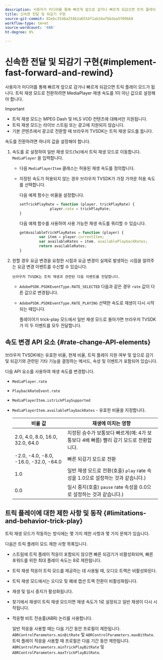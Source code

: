 ```yaml
---
description: 사용자가 미디어를 통해 빠르게 앞으로 감거나 빠르게 되감으면 트릭 플레이 모드가 됩니다. 트릭 재생 모드로 전환하려면 MediaPlayer 재생 속도를 1이 아닌 값으로 설정해야 합니다.
title: 신속한 전달 및 되감기 구현
source-git-commit: 02ebc3548a254b2a6554f1ab34afbb3ea5f09bb8
workflow-type: tm+mt
source-wordcount: '488'
ht-degree: 0%

---
```


# 신속한 전달 및 되감기 구현{#implement-fast-forward-and-rewind}

사용자가 미디어를 통해 빠르게 앞으로 감거나 빠르게 되감으면 트릭 플레이 모드가 됩니다. 트릭 재생 모드로 전환하려면 MediaPlayer 재생 속도를 1이 아닌 값으로 설정해야 합니다.

>[!IMPORTANT]
>
>* 트릭 재생 모드는 MPEG Dash 및 HLS VOD 컨텐츠에 대해서만 지원됩니다.
>* 트릭 재생 모드는 라이브 스트림 또는 광고에 지원되지 않습니다.
>* 기본 콘텐츠에서 광고로 전환할 때 브라우저 TVSDK는 트릭 재생 모드를 둡니다.
>

속도를 전환하려면 하나의 값을 설정해야 합니다.

1. 속도를 로 설정하여 일반 재생 모드(1x)에서 트릭 재생 모드로 이동합니다. `MediaPlayer` 을 입력합니다.

   * 다음 `MediaPlayerItem` 클래스는 허용된 재생 속도를 정의합니다.
   * 지정된 속도가 허용되지 않는 경우 브라우저 TVSDK가 가장 가까운 허용 속도를 선택합니다.

     다음 예제 함수는 비율을 설정합니다.

     ```js
     setTrickPlayRate = function (player, trickPlayRate) { 
                   player.rate = trickPlayRate; 
     }
     ```

     다음 예제 함수를 사용하여 사용 가능한 재생 속도를 쿼리할 수 있습니다.

     ```js
     getAvailableTrickPlayRates = function (player) { 
              var item = player.currentItem; 
              var availableRates = item. availablePlaybackRates; 
              return availableRates; 
     } 
     ```

1. 원할 경우 요금 변경을 요청한 시점과 요금 변경이 실제로 발생하는 시점을 알려주는 요금 변경 이벤트를 수신할 수 있습니다.

       브라우저 TVSDK는 트릭 재생과 관련된 다음 이벤트를 전달합니다.
   
   * `AdobePSDK.PSDKEventType.RATE_SELECTED` 다음과 같은 경우 `rate` 값이 다른 값으로 변경됩니다.

   * `AdobePSDK.PSDKEventType.RATE_PLAYING` 선택한 속도로 재생이 다시 시작되는 때입니다.

     플레이어가 trick-play 모드에서 일반 재생 모드로 돌아가면 브라우저 TVSDK가 이 두 이벤트를 모두 전달합니다.

## 속도 변경 API 요소 {#rate-change-API-elements}

브라우저 TVSDK에는 유효한 비율, 현재 비율, 트릭 플레이 지원 여부 및 앞으로 감기 및 되감기와 관련된 기타 기능을 결정하는 메서드, 속성 및 이벤트가 포함되어 있습니다.

다음 API 요소를 사용하여 재생 속도를 변경합니다.

* `MediaPlayer.rate`
* `PlaybackRateEvent.rate`
* `MediaPlayerItem.istrickPlaySupported`
* `MediaPlayerItem.availablePlaybackRates` - 유효한 비율을 지정합니다.

  | 비율 값 | 재생에 미치는 영향 |
  |---|---|
  | 2.0, 4.0, 8.0, 16.0, 32.0, 64.0 | 지정된 승수가 보통보다 빠르게(예: 4가 보통보다 4배 빠름) 빨리 감기 모드로 전환합니다. |
  | -2.0, -4.0, -8.0, -16.0, -32.0, -64.0 | 빠른 되감기 모드로 전환 |
  | 1.0 | 일반 재생 모드로 전환(호출) `play` rate 속성을 1.0으로 설정하는 것과 같습니다.) |
  | 0.0 | 일시 중지(호출) `pause` rate 속성을 0.0으로 설정하는 것과 같습니다.) |

## 트릭 플레이에 대한 제한 사항 및 동작 {#limitations-and-behavior-trick-play}

트릭 재생 모드가 작동하는 방식에는 몇 가지 제한 사항과 몇 가지 문제가 있습니다.

다음은 트릭 플레이 모드 제한 사항 목록입니다.

* 스트림에 트릭 플레이 적응이 포함되지 않으면 빠른 되감기가 비활성화되며, 빠른 포워드를 위한 최대 플레이 속도는 8로 제한됩니다.
* 트릭 재생 적응이 트릭 모드를 제공하는 데 사용될 때, 오디오 트랙은 비활성화된다.
* 트릭 재생 모드에서는 오디오 및 폐쇄 캡션 트랙 전환이 비활성화됩니다.
* 재생 및 일시 중지가 활성화됩니다.
* 찾기에서 재생이 트릭 재생 모드이면 재생 속도가 1로 설정되고 일반 재생이 다시 시작됩니다.
* 적응형 비트 전송률(ABR) 논리를 사용합니다.

  일반 적응을 사용할 때는 다음 기간 동안 프로필이 제한됩니다. `ABRControlParameters.minBitRate` 및 `ABRControlParameters.maxBitRate`. 트릭 플레이 적응을 사용할 때 프로필은 다음 기간 동안 제한됩니다. `ABRControlParameters.minTrickPlayBitRate` 및 `ABRControlParameters.maxTrickPlayBitRate`.
